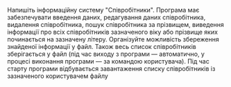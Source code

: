 Напишіть інформаційну систему "Співробітники". Програма має забезпечувати введення даних, редагування даних співробітника, видалення співробітника,
пошук співробітника за прізвищем, виведення інформації про всіх співробітників зазначеного віку або прізвище яких починається на зазначену літеру.
Організуйте можливість збереження знайденої інформації у файл. 
Також весь список співробітників зберігається у файл (під час виходу з програми — автоматично, у процесі виконання програми — за командою користувача). 
Під час старту програми відбувається завантаження списку співробітників із зазначеного користувачем файлу
